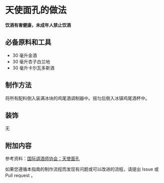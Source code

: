 
# 天使面孔的做法

**饮酒有害健康，未成年人禁止饮酒**

## 必备原料和工具

- 30 毫升金酒
- 30 毫升杏子白兰地
- 30 毫升卡尔瓦多斯酒


## 制作方法

将所有配料倒入装满冰块的鸡尾酒调制器中。摇匀后倒入冰镇鸡尾酒杯中。

## 装饰

无

## 附加内容

参考资料：[国际调酒师协会：天使面孔](https://iba-world.com/angel-face/)

如果您遵循本指南的制作流程而发现有问题或可以改进的流程，请提出 Issue 或 Pull request 。
